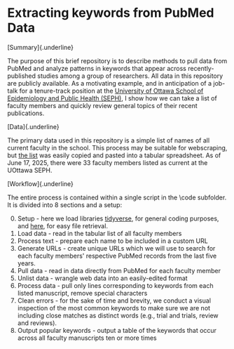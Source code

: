 # Extracting keywords from PubMed Data

[Summary]{.underline}

The purpose of this brief repository is to describe methods to pull data from PubMed and analyze patterns in keywords that appear across recently-published studies among a group of researchers. All data in this repository are publicly available. As a motivating example, and in anticipation of a job-talk for a tenure-track position at the [University of Ottawa School of Epidemiology and Public Health (SEPH)](https://www.uottawa.ca/faculty-medicine/epidemiology), I show how we can take a list of faculty members and quickly review general topics of their recent publications.

[Data]{.underline}

The primary data used in this repository is a simple list of names of all current faculty in the school. This process may be suitable for webscraping, but [the list](https://www.uottawa.ca/faculty-medicine/epidemiology/faculty) was easily copied and pasted into a tabular spreadsheet. As of June 17, 2025, there were 33 faculty members listed as current at the UOttawa SEPH.

[Workflow]{.underline}

The entire process is contained within a single script in the \code subfolder. It is divided into 8 sections and a setup:

0.  Setup - here we load libraries [tidyverse](https://www.tidyverse.org/), for general coding purposes, and [here](https://here.r-lib.org/), for easy file retrieval.
1.  Load data - read in the tabular list of all faculty members
2.  Process text - prepare each name to be included in a custom URL
3.  Generate URLs - create unique URLs which we will use to search for each faculty members' respective PubMed records from the last five years.
4.  Pull data - read in data directly from PubMed for each faculty member
5.  Unlist data - wrangle web data into an easily-edited format
6.  Process data - pull only lines corresponding to keywords from each listed manuscript, remove special characters
7.  Clean errors - for the sake of time and brevity, we conduct a visual inspection of the most common keywords to make sure we are not including close matches as distinct words (e.g., trial and trials, review and reviews).
8.  Output popular keywords - output a table of the keywords that occur across all faculty manuscripts ten or more times
